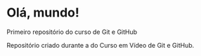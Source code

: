 # Olá, mundo!
 Primeiro repositório do curso de Git e GitHub

Repositório criado durante a do Curso em Vídeo de Git e GitHub.
